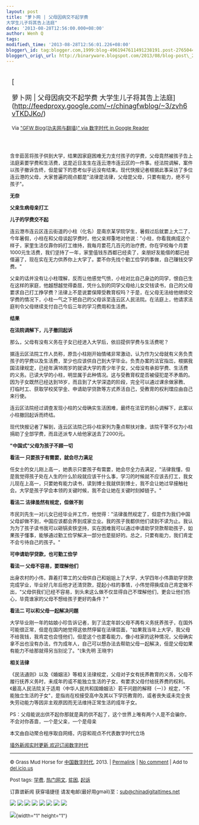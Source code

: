 ```yaml
--- 
layout: post 
title: "萝卜网 | 父母因病交不起学费
大学生儿子将其告上法庭" 
date: '2013-08-28T12:56:00.000+08:00' 
author: Wenh Q
tags:
modified\_time: '2013-08-28T12:56:01.226+08:00'
blogger\_id: tag:blogger.com,1999:blog-4961947611491238191.post-2765044810839827107
blogger\_orig\_url: http://binaryware.blogspot.com/2013/08/blog-post\_28.html
---
```

<div style="margin: 10px; padding: 5px;">

<div style="font-size: 18px;">

[

萝卜网 | 父母因病交不起学费
大学生儿子将其告上法庭](http://feedproxy.google.com/~r/chinagfwblog/~3/zvh6vTKDJKo/)

</div>

<div style="font-size: 13px;">

Via ["GFW Blog(功夫网与翻墙)" via 数字时代 in Google
Reader](https://www.blogger.com/blogger.g?blogID=4961947611491238191)

</div>

</div>

<div style="font-size: 13px; padding: 15px 0 10px 10px;">

含辛茹苦将孩子供到大学，结果因家庭困难无力支付孩子的学费，父母竟然被孩子告上法庭索要学费和生活费，这是近日发生在连云港市连云区的一件事。经法院调解，案件以孩子撤诉告终，但是留下的思考似乎远没有结束。现代快报记者根据此事采访了多位连云港的父母，大家普遍的观点都是"法律是法律，父母是父母，只要有能力，绝不亏孩子"。

**无奈**

**父亲生病母亲打工**

**儿子的学费交不起**

连云港市连云区连云街道的小柱（化名）是南京某学院学生，暑假过后就要上大二了，今年暑假，小柱在和父母谈起学费时，他父亲郑重地对他说："小柱，你看我病成这个样子，家里生活仅靠你妈打工维持，我每月要花几百元的治疗费，你在学校每个月要1000元生活费，我们坚持了一年，家里值钱东西都已经卖了，亲朋好友能借的都已经借遍了，现在实在无力供养你上大学了。要不你先找个勤工俭学的事做，自己赚钱交学费。"

父亲的话并没有让小柱理解，反而让他感觉气愤，小柱对比自己身边的同学，恨自已生在这样的家庭，他越想越觉得委屈，凭什么别的同学父母给儿女交钱读书，自己的父母要求自己打工挣学费？法律上不是说要保障受教育权吗？于是，在父母无法给他继续交学费的情况下，小柱一气之下把自己的父母诉至连云区人民法院。在法庭上，他请求法庭判令父母继续支付自己今后三年的学习费用和生活费。

**结果**

**在法院调解下，儿子撤回起诉**

那么，父母有没有义务在子女已经进入大学后，依旧提供学费与生活费呢？

据连云区法院工作人员称，原告小柱刚开始情绪非常激动，认为作为父母就有义务负责孩子的学费以及生活费，至少也应该供自己到大学毕业。负责办案的法官指岀，根据我国法律规定，已经年满18周岁的就读大学的青少年子女，父母没有承担学费、生活费的义务。已读大学的小柱，明显属于此种情况。这与受教育权是否被侵犯是不矛盾的。因为子女既然已经达到18岁，而且到了大学深造的阶段，完全可以通过课余做家教、打临时工、获取学校奖学金、申请助学贷款等方式养活自己，受教育的权利理应由自己来行使。

连云区法院经过调查发现小柱的父母确实生活困难，最终在法官的耐心调解下，此案以小柱撤回起诉而终结。

现代快报记者了解到，连云区法院己将小柱家列为重点帮扶对象，该院干警不仅为小柱捐助了全部学费，而且还派专人给他家送去了2000元。

**"中国式"父母为孩子不顾一切**

**看法一 只要孩子有需要，就会尽力满足**

任女士的女儿刚上高一，她表示只要孩子有需要，她会尽全力去满足，"法律我懂，但是我觉得孩子处在人生的什么阶段就应该干什么事，学习的时候就不应该去打工，我女儿现在上高一，只要她有能力读书，读到博士我就供到博士，我不会让她过早接触社会。大学是孩子学会本领的关键时候，我不会让她在关键时刻掉链子。"

**看法二 法律虽然有规定，但做不到**

市民刘先生一对儿女已经毕业并工作，他觉得："法律虽然规定了，但是作为我们中国父母却做不到，中国应该都会养到成家立业。我的孩子我都供他们读到不读为止。我认为为了孩子读书我可以砸锅卖铁坚持，实在困难我可以通过申请助学贷款帮助孩子，如果孩子懂事，能够通过勤工俭学解决一部分也是挺好的。总之，只要有能力，我们肯定不会亏待自己的孩子。"

**可申请助学贷款，也可勤工俭学**

**看法一 父母不容易，要理解他们**

出身农村的小伟，靠着打零工的父母供自己和姐姐上了大学，大学四年小伟靠助学贷款完成学业，毕业好几年后他才还清贷款，提起小柱的事情，小伟觉得换成自己肯定做不出，"父母供我们已经不容易，到头来这么做不仅显得自己不理解他们，更会让他们伤心，毕竟谁家的父母不想给孩子更好的条件？"

**看法二 可以和父母一起解决问题**

大学毕业刚一年的姑娘小珍告诉记者，到了法定年龄父母不再有义务抚养孩子，在国外可能很正常，但是在国内她觉得这依然停留在法律层面，"如果我当年上大学，我父母不给我钱，我肯定也会怪他们，但是这个也要看能力，像小柱家的这种情况，父母确实拿不出也没有办法，作为成年人，自己可以想办法去帮助父母一起解决，但是父母如果有能力不给那就得另当别论了。"(朱先明
王晓宇)

**相关法律**

《民法通则》以及《婚姻法》等相关法律规定，父母对子女有抚养教育的义务，父母不履行抚养义务时，未成年的或不能独立生活的子女，有要求父母付给抚养费的权利。《最高人民法院关于适用〈中华人民共和国婚姻法〉若干问题的解释（一）》规定，"不能独立生活的子女"，是指尚在校接受高中及其以下学历教育的，或者丧失或未完全丧失劳动能力等因非主观原因而无法维持正常生活的成年子女。

PS：父母能说出供不起你那就是真的供不起了，这个世界上唯有两个人是不会骗你，不会对你吝啬，一个是父亲，一个是母亲

本文由自动聚合程序取自网络，内容和观点不代表数字时代立场

[墙外新闻实时更新 欢迎订阅数字时代](http://eepurl.com/msuvD)


------------------------------------------------------------------------

© Grass Mud Horse for
[中国数字时代](http://chinadigitaltimes.net/chinese), 2013. |
[Permalink](http://chinadigitaltimes.net/chinese/2013/08/%E8%90%9D%E5%8D%9C%E7%BD%91-%E7%88%B6%E6%AF%8D%E5%9B%A0%E7%97%85%E4%BA%A4%E4%B8%8D%E8%B5%B7%E5%AD%A6%E8%B4%B9-%E5%A4%A7%E5%AD%A6%E7%94%9F%E5%84%BF%E5%AD%90%E5%B0%86%E5%85%B6%E5%91%8A%E4%B8%8A/)
| [No
comment](http://chinadigitaltimes.net/chinese/2013/08/%E8%90%9D%E5%8D%9C%E7%BD%91-%E7%88%B6%E6%AF%8D%E5%9B%A0%E7%97%85%E4%BA%A4%E4%B8%8D%E8%B5%B7%E5%AD%A6%E8%B4%B9-%E5%A4%A7%E5%AD%A6%E7%94%9F%E5%84%BF%E5%AD%90%E5%B0%86%E5%85%B6%E5%91%8A%E4%B8%8A/#comments)
| Add to
[del.icio.us](http://del.icio.us/post?url=http://chinadigitaltimes.net/chinese/2013/08/%E8%90%9D%E5%8D%9C%E7%BD%91-%E7%88%B6%E6%AF%8D%E5%9B%A0%E7%97%85%E4%BA%A4%E4%B8%8D%E8%B5%B7%E5%AD%A6%E8%B4%B9-%E5%A4%A7%E5%AD%A6%E7%94%9F%E5%84%BF%E5%AD%90%E5%B0%86%E5%85%B6%E5%91%8A%E4%B8%8A/&title=%E8%90%9D%E5%8D%9C%E7%BD%91%20%7C%20%E7%88%B6%E6%AF%8D%E5%9B%A0%E7%97%85%E4%BA%A4%E4%B8%8D%E8%B5%B7%E5%AD%A6%E8%B4%B9%20%E5%A4%A7%E5%AD%A6%E7%94%9F%E5%84%BF%E5%AD%90%E5%B0%86%E5%85%B6%E5%91%8A%E4%B8%8A%E6%B3%95%E5%BA%AD)

Post tags:
[学费](http://chinadigitaltimes.net/chinese/tag/%E5%AD%A6%E8%B4%B9/?category=10466),
[热门网文](http://chinadigitaltimes.net/chinese/tag/%E7%83%AD%E9%97%A8%E7%BD%91%E6%96%87/?category=10466),
[贫困](http://chinadigitaltimes.net/chinese/tag/%E8%B4%AB%E5%9B%B0/?category=10466),
[起诉](http://chinadigitaltimes.net/chinese/tag/%E8%B5%B7%E8%AF%89/?category=10466)

订靠谱新闻 获穿墙捷径
请发电邮(最好用gmail)至：sub@chinadigitaltimes.net

<div>

[![](http://feeds.feedburner.com/~ff/chinagfwblog?d=yIl2AUoC8zA)](http://feeds.feedburner.com/~ff/chinagfwblog?a=zvh6vTKDJKo:VIs5aBZm6ps:yIl2AUoC8zA)
[![](http://feeds.feedburner.com/~ff/chinagfwblog?i=zvh6vTKDJKo:VIs5aBZm6ps:-BTjWOF_DHI)](http://feeds.feedburner.com/~ff/chinagfwblog?a=zvh6vTKDJKo:VIs5aBZm6ps:-BTjWOF_DHI)
[![](http://feeds.feedburner.com/~ff/chinagfwblog?i=zvh6vTKDJKo:VIs5aBZm6ps:F7zBnMyn0Lo)](http://feeds.feedburner.com/~ff/chinagfwblog?a=zvh6vTKDJKo:VIs5aBZm6ps:F7zBnMyn0Lo)
[![](http://feeds.feedburner.com/~ff/chinagfwblog?i=zvh6vTKDJKo:VIs5aBZm6ps:V_sGLiPBpWU)](http://feeds.feedburner.com/~ff/chinagfwblog?a=zvh6vTKDJKo:VIs5aBZm6ps:V_sGLiPBpWU)
[![](http://feeds.feedburner.com/~ff/chinagfwblog?d=qj6IDK7rITs)](http://feeds.feedburner.com/~ff/chinagfwblog?a=zvh6vTKDJKo:VIs5aBZm6ps:qj6IDK7rITs)
[![](http://feeds.feedburner.com/~ff/chinagfwblog?d=l6gmwiTKsz0)](http://feeds.f%20%20%20eedburner.com/~ff/chinagfwblog?a=zvh6vTKDJKo:VIs5aBZm6ps:l6gmwiTKsz0)
[![](http://feeds.feedburner.com/~ff/chinagfwblog?i=zvh6vTKDJKo:VIs5aBZm6ps:gIN9vFwOqvQ)](http://feeds.feedburner.com/~ff/chinagfwblog?a=zvh6vTKDJKo:VIs5aBZm6ps:gIN9vFwOqvQ)
[![](http://feeds.feedburner.com/~ff/chinagfwblog?d=TzevzKxY174)](http://feeds.feedburner.com/~ff/chinagfwblog?a=zvh6vTKDJKo:VIs5aBZm6ps:TzevzKxY174)

</div>

![](http://feeds.feedburner.com/~r/chinagfwblog/~4/zvh6vTKDJKo){width="1"
height="1"}

</div>
